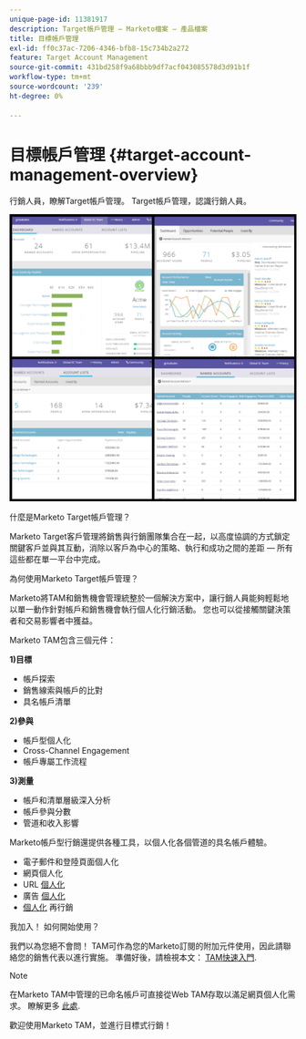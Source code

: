 ```yaml
---
unique-page-id: 11381917
description: Target帳戶管理 — Marketo檔案 — 產品檔案
title: 目標帳戶管理
exl-id: ff0c37ac-7206-4346-bfb8-15c734b2a272
feature: Target Account Management
source-git-commit: 431bd258f9a68bbb9df7acf043085578d3d91b1f
workflow-type: tm+mt
source-wordcount: '239'
ht-degree: 0%

---
```


# 目標帳戶管理 {#target-account-management-overview}

行銷人員，瞭解Target帳戶管理。 Target帳戶管理，認識行銷人員。

![](assets/photo-collage.png)

什麼是Marketo Target帳戶管理？

Marketo Target客戶管理將銷售與行銷團隊集合在一起，以高度協調的方式鎖定關鍵客戶並與其互動，消除以客戶為中心的策略、執行和成功之間的差距 — 所有這些都在單一平台中完成。

為何使用Marketo Target帳戶管理？

Marketo將TAM和銷售機會管理統整於一個解決方案中，讓行銷人員能夠輕鬆地以單一動作針對帳戶和銷售機會執行個人化行銷活動。 您也可以從接觸關鍵決策者和交易影響者中獲益。

Marketo TAM包含三個元件：

**1)目標**

* 帳戶探索
* 銷售線索與帳戶的比對
* 具名帳戶清單

**2)參與**

* 帳戶型個人化
* Cross-Channel Engagement
* 帳戶專屬工作流程

**3)測量**

* 帳戶和清單層級深入分析
* 帳戶參與分數
* 管道和收入影響

Marketo帳戶型行銷還提供各種工具，以個人化各個管道的具名帳戶體驗。

* 電子郵件和登陸頁面個人化
* 網頁個人化
* URL [個人化](/help/marketo/product-docs/demand-generation/landing-pages/personalizing-landing-pages/enable-personalized-urls-for-your-account.md)
* 廣告 [個人化](/help/marketo/product-docs/demand-generation/facebook/create-a-custom-audience-in-facebook.md)
* [個人化](/help/marketo/product-docs/web-personalization/website-retargeting/retargeting-with-web-personalization-data.md) 再行銷

我加入！ 如何開始使用？

我們以為您絕不會問！ TAM可作為您的Marketo訂閱的附加元件使用，因此請聯絡您的銷售代表以進行實施。 準備好後，請檢視本文： [TAM快速入門](/help/marketo/product-docs/target-account-management/setup-tam/getting-started-with-tam.md).

>[!NOTE]
>
>在Marketo TAM中管理的已命名帳戶可直接從Web TAM存取以滿足網頁個人化需求。 瞭解更多 [此處](/help/marketo/product-docs/web-personalization/account-based-web-marketing/account-based-web-marketing-with-tam.md).

歡迎使用Marketo TAM，並進行目標式行銷！

